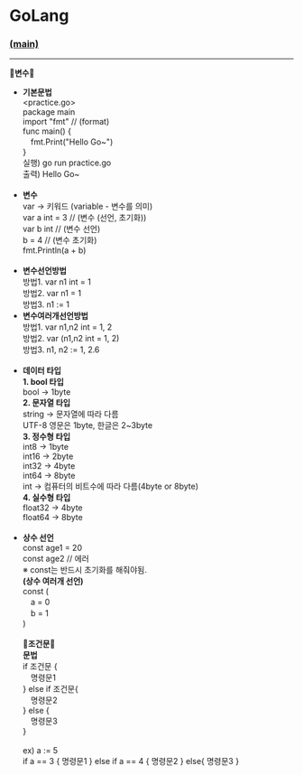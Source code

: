 # GoLang
### [(main)](/readme.md) 
* * *
:large_blue_diamond:**변수**:large_blue_diamond:<br>
- **기본문법**<br>
<practice.go><br>
package main<br>
import "fmt" // (format)<br>
func main() {<br>
　fmt.Print("Hello Go~")<br>
}<br>
실행) go run practice.go<br>
출력) Hello Go~<br><br>
- **변수**<br>
var -> 키워드 (variable - 변수를 의미)<br>
var a int = 3 // (변수 (선언, 초기화))<br>
var b int // (변수 선언)<br>
b = 4 // (변수 초기화)<br>
fmt.Println(a + b)<br><br>
- **변수선언방법**<br>
방법1. var n1 int = 1<br>
방법2. var n1 = 1<br>
방법3. n1 := 1<br>
- **변수여러개선언방법**<br>
방법1. var n1,n2 int = 1, 2<br>
방법2. var (n1,n2 int = 1, 2)<br>
방법3. n1, n2 := 1, 2.6<br><br>
- **데이터 타입**<br>
**1. bool 타입**<br>
bool -> 1byte<br>
**2. 문자열 타입**<br>
string -> 문자열에 따라 다름<br>
UTF-8 영문은 1byte, 한글은 2~3byte<br>
**3. 정수형 타입**<br>
int8 -> 1byte<br>
int16 -> 2byte<br>
int32 -> 4byte<br>
int64 -> 8byte<br>
int -> 컴퓨터의 비트수에 따라 다름(4byte or 8byte)<br>
**4. 실수형 타입**<br>
float32 -> 4byte<br>
float64 -> 8byte<br><br>
- **상수 선언**<br>
const age1 = 20<br>
const age2 // 에러<br>
※ const는 반드시 초기화를 해줘야됨.<br>
**(상수 여러개 선언)**<br>
const (<br>
　a = 0<br>
　b = 1<br>
)<br><br>
:large_blue_diamond:**조건문**:large_blue_diamond:<br>
**문법**<br>
if 조건문 {<br>
　명령문1<br>
} else if 조건문{<br>
　명령문2<br>
} else {<br>
　명령문3<br>
}<br><br>
ex) a := 5<br>
if a == 3 {
    명령문1
} else if a == 4 {
    명령문2
} else{
    명령문3
}